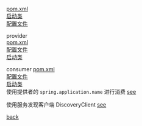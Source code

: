 [pom.xml](4/1.md)  
[启动类](4/2.md)  
[配置文件](4/3.md)  

provider  
[pom.xml](4/4.md)  
[配置文件](4/5.md)  
[启动类](4/6.md)  

consumer
[pom.xml](4/7.md)  
[配置文件](4/8.md)  
[启动类](4/10.md)  
使用提供者的 `spring.application.name` 进行消费 [see](4/9.md)  

使用服务发现客户端 DiscoveryClient [see](4/11.md)  

[back](../2.md)  
